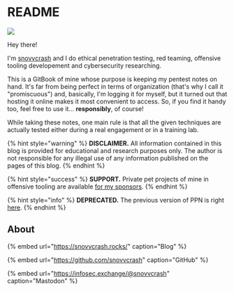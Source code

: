 # README

![](/.gitbook/assets/logo.png)

Hey there!

I'm [snovvcrash](https://snovvcrash.rocks/about) and I do ethical penetration testing, red teaming, offensive tooling developement and cybersecurity researching.

This is a GitBook of mine whose purpose is keeping my pentest notes on hand. It's far from being perfect in terms of organization (that's why I call it "promiscuous") and, basically, I'm logging it for myself, but it turned out that hosting it online makes it most convenient to access. So, if you find it handy too, feel free to use it... **responsibly**, of course!

While taking these notes, one main rule is that all the given techniques are actually tested either during a real engagement or in a training lab.

{% hint style="warning" %}
**DISCLAIMER.** All information contained in this blog is provided for educational and research purposes only. The author is not responsible for any illegal use of any information published on the pages of this blog.
{% endhint %}

{% hint style="success" %}
**SUPPORT.** Private pet projects of mine in offensive tooling are available [for my sponsors](https://boosty.to/snovvcrash).
{% endhint %}

{% hint style="info" %}
**DEPRECATED.** The previous version of PPN is right [here](https://snovvcrash.rocks/PPN/).
{% endhint %}

## About

{% embed url="https://snovvcrash.rocks/" caption="Blog" %}

{% embed url="https://github.com/snovvcrash" caption="GitHub" %}

{% embed url="https://infosec.exchange/@snovvcrash" caption="Mastodon" %}
